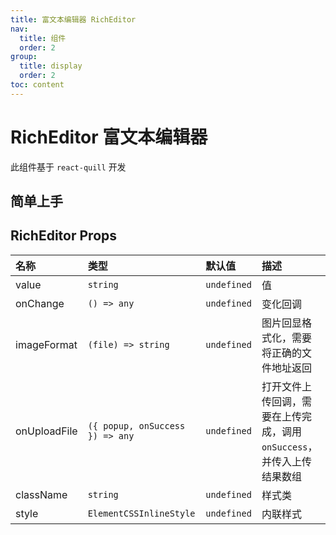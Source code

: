 ```yaml
---
title: 富文本编辑器 RichEditor
nav:
  title: 组件
  order: 2
group:
  title: display
  order: 2
toc: content
---
```


# RichEditor 富文本编辑器

此组件基于 `react-quill` 开发

## 简单上手

<code src="./demo/base"></code>

## RichEditor Props

| 名称         | 类型                            | 默认值      | 描述                                                                   |
| :----------- | :------------------------------ | :---------- | :--------------------------------------------------------------------- |
| value        | `string`                        | `undefined` | 值                                                                     |
| onChange     | `() => any`                     | `undefined` | 变化回调                                                               |
| imageFormat  | `(file) => string`              | `undefined` | 图片回显格式化，需要将正确的文件地址返回                               |
| onUploadFile | `({ popup, onSuccess }) => any` | `undefined` | 打开文件上传回调，需要在上传完成，调用 `onSuccess`，并传入上传结果数组 |
| className    | `string`                        | `undefined` | 样式类                                                                 |
| style        | `ElementCSSInlineStyle`         | `undefined` | 内联样式                                                               |
